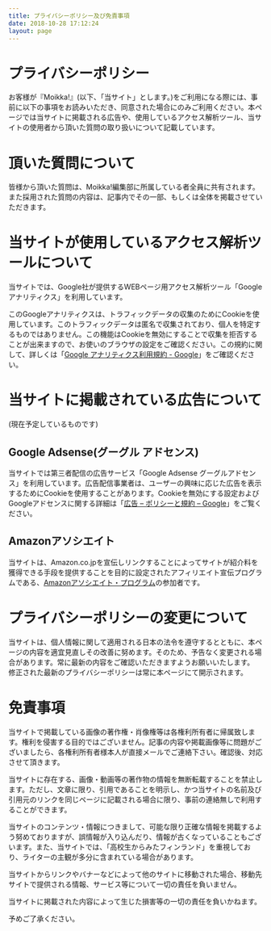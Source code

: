 ```yaml
---
title: プライバシーポリシー及び免責事項
date: 2018-10-28 17:12:24
layout: page
---
```

# プライバシーポリシー

お客様が『Moikka!』(以下、「当サイト」とします。)をご利用になる際には、事前に以下の事項をお読みいただき、同意された場合にのみご利用ください。本ページでは当サイトに掲載される広告や、使用しているアクセス解析ツール、当サイトの使用者から頂いた質問の取り扱いについて記載しています。

# 頂いた質問について
皆様から頂いた質問は、Moikka!編集部に所属している者全員に共有されます。
また採用された質問の内容は、記事内でその一部、もしくは全体を掲載させていただきます。

# 当サイトが使用しているアクセス解析ツールについて
当サイトでは、Google社が提供するWEBページ用アクセス解析ツール「Google アナリティクス」を利用しています。

このGoogleアナリティクスは、トラフィックデータの収集のためにCookieを使用しています。このトラフィックデータは匿名で収集されており、個人を特定するものではありません。この機能はCookieを無効にすることで収集を拒否することが出来ますので、お使いのブラウザの設定をご確認ください。この規約に関して、詳しくは「[Google アナリティクス利用規約 - Google](https://www.google.com/analytics/terms/jp.html)」をご確認ください。

# 当サイトに掲載されている広告について
(現在予定しているものです)

## Google Adsense(グーグル アドセンス)
当サイトでは第三者配信の広告サービス「Google Adsense グーグルアドセンス」を利用しています。広告配信事業者は、ユーザーの興味に応じた広告を表示するためにCookieを使用することがあります。Cookieを無効にする設定およびGoogleアドセンスに関する詳細は「[広告 – ポリシーと規約 – Google](https://policies.google.com/technologies/ads?hl=ja)」をご覧ください。

## Amazonアソシエイト
当サイトは、Amazon.co.jpを宣伝しリンクすることによってサイトが紹介料を獲得できる手段を提供することを目的に設定されたアフィリエイト宣伝プログラムである、[Amazonアソシエイト・プログラム](https://affiliate.amazon.co.jp/)の参加者です。

# プライバシーポリシーの変更について
当サイトは、個人情報に関して適用される日本の法令を遵守するとともに、本ページの内容を適宜見直しその改善に努めます。そのため、予告なく変更される場合があります。常に最新の内容をご確認いただきますようお願いいたします。
修正された最新のプライバシーポリシーは常に本ページにて開示されます。

# 免責事項

当サイトで掲載している画像の著作権・肖像権等は各権利所有者に帰属致します。権利を侵害する目的ではございません。記事の内容や掲載画像等に問題がございましたら、各権利所有者様本人が直接メールでご連絡下さい。確認後、対応させて頂きます。

当サイトに存在する、画像・動画等の著作物の情報を無断転載することを禁止します。ただし、文章に限り、引用であることを明示し、かつ当サイトの名前及び引用元のリンクを同じページに記載される場合に限り、事前の連絡無しで利用することができます。

当サイトのコンテンツ・情報につきまして、可能な限り正確な情報を掲載するよう努めておりますが、誤情報が入り込んだり、情報が古くなっていることもございます。また、当サイトでは、「高校生からみたフィンランド」を重視しており、ライターの主観が多分に含まれている場合があります。

当サイトからリンクやバナーなどによって他のサイトに移動された場合、移動先サイトで提供される情報、サービス等について一切の責任を負いません。

当サイトに掲載された内容によって生じた損害等の一切の責任を負いかねます。

予めご了承ください。